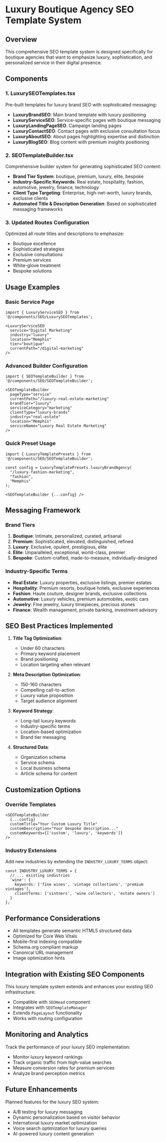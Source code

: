 # Luxury Boutique Agency SEO Template System

## Overview
This comprehensive SEO template system is designed specifically for boutique agencies that want to emphasize luxury, sophistication, and personalized service in their digital presence.

## Components

### 1. LuxurySEOTemplates.tsx
Pre-built templates for luxury brand SEO with sophisticated messaging:
- **LuxuryBrandSEO**: Main brand template with luxury positioning
- **LuxuryServiceSEO**: Service-specific pages with boutique messaging
- **LuxuryLandingPageSEO**: Campaign landing pages
- **LuxuryContactSEO**: Contact pages with exclusive consultation focus
- **LuxuryAboutSEO**: About pages highlighting expertise and distinction
- **LuxuryBlogSEO**: Blog content with premium insights positioning

### 2. SEOTemplateBuilder.tsx
Comprehensive builder system for generating sophisticated SEO content:
- **Brand Tier System**: boutique, premium, luxury, elite, bespoke
- **Industry-Specific Keywords**: Real estate, hospitality, fashion, automotive, jewelry, finance, technology
- **Client Type Targeting**: Enterprise, high-net-worth, luxury brands, exclusive clients
- **Automated Title & Description Generation**: Based on sophisticated messaging frameworks

### 3. Updated Routes Configuration
Optimized all route titles and descriptions to emphasize:
- Boutique excellence
- Sophisticated strategies
- Exclusive consultations
- Premium services
- White-glove treatment
- Bespoke solutions

## Usage Examples

### Basic Service Page
```tsx
import { LuxuryServiceSEO } from '@/components/SEO/LuxurySEOTemplates';

<LuxuryServiceSEO
  service="Digital Marketing"
  industry="luxury"
  location="Memphis"
  tier="boutique"
  currentPath="/digital-marketing"
/>
```

### Advanced Builder Configuration
```tsx
import { SEOTemplateBuilder } from '@/components/SEO/SEOTemplateBuilder';

<SEOTemplateBuilder
  pageType="service"
  currentPath="/luxury-real-estate-marketing"
  brandTier="luxury"
  serviceCategory="marketing"
  clientType="luxury-brands"
  industry="real-estate"
  location="Memphis"
  serviceName="Luxury Real Estate Marketing"
/>
```

### Quick Preset Usage
```tsx
import { LuxuryTemplatePresets } from '@/components/SEO/SEOTemplateBuilder';

const config = LuxuryTemplatePresets.luxuryBrandAgency(
  "/luxury-fashion-marketing",
  "fashion",
  "Memphis"
);

<SEOTemplateBuilder {...config} />
```

## Messaging Framework

### Brand Tiers
1. **Boutique**: Intimate, personalized, curated, artisanal
2. **Premium**: Sophisticated, elevated, distinguished, refined
3. **Luxury**: Exclusive, opulent, prestigious, elite
4. **Elite**: Unparalleled, exceptional, world-class, premier
5. **Bespoke**: Custom-crafted, made-to-measure, individually-designed

### Industry-Specific Terms
- **Real Estate**: Luxury properties, exclusive listings, premier estates
- **Hospitality**: Premium resorts, boutique hotels, exclusive experiences
- **Fashion**: Haute couture, designer brands, exclusive collections
- **Automotive**: Luxury vehicles, premium automobiles, exotic cars
- **Jewelry**: Fine jewelry, luxury timepieces, precious stones
- **Finance**: Wealth management, private banking, investment advisory

## SEO Best Practices Implemented

1. **Title Tag Optimization**: 
   - Under 60 characters
   - Primary keyword placement
   - Brand positioning
   - Location targeting when relevant

2. **Meta Description Optimization**:
   - 150-160 characters
   - Compelling call-to-action
   - Luxury value proposition
   - Target audience alignment

3. **Keyword Strategy**:
   - Long-tail luxury keywords
   - Industry-specific terms
   - Location-based optimization
   - Brand tier messaging

4. **Structured Data**:
   - Organization schema
   - Service schema
   - Local business schema
   - Article schema for content

## Customization Options

### Override Templates
```tsx
<SEOTemplateBuilder
  {...config}
  customTitle="Your Custom Luxury Title"
  customDescription="Your bespoke description..."
  customKeywords={['custom', 'luxury', 'keywords']}
/>
```

### Industry Extensions
Add new industries by extending the `INDUSTRY_LUXURY_TERMS` object:
```tsx
const INDUSTRY_LUXURY_TERMS = {
  // ... existing industries
  'wine': {
    keywords: ['fine wines', 'vintage collections', 'premium vintages'],
    clientTerms: ['vintners', 'wine collectors', 'estate owners']
  }
};
```

## Performance Considerations

- All templates generate semantic HTML5 structured data
- Optimized for Core Web Vitals
- Mobile-first indexing compatible
- Schema.org compliant markup
- Canonical URL management
- Image optimization hints

## Integration with Existing SEO Components

This luxury template system extends and enhances your existing SEO infrastructure:
- Compatible with `SEOHead` component
- Integrates with `SEOTemplateManager`
- Extends `PageLayout` functionality
- Works with routing configuration

## Monitoring and Analytics

Track the performance of your luxury SEO implementation:
- Monitor luxury keyword rankings
- Track organic traffic from high-value searches
- Measure conversion rates for premium services
- Analyze brand perception metrics

## Future Enhancements

Planned features for the luxury SEO system:
- A/B testing for luxury messaging
- Dynamic personalization based on visitor behavior
- International luxury market optimization
- Voice search optimization for luxury queries
- AI-powered luxury content generation
